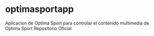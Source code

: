 # optimasportapp
Aplicacion de Optima Sport para controlar el contenido multimedia de Optima Sport Repositorio Oficial
